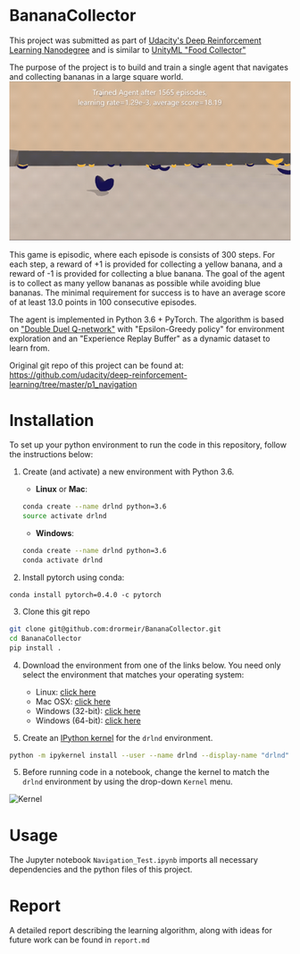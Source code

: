 [//]: # (Image References)
[image1]: https://github.com/drormeir/BananaCollector/blob/master/TrainedAgent.gif "Trained Agent"
[image2]: https://user-images.githubusercontent.com/10624937/42386929-76f671f0-8106-11e8-9376-f17da2ae852e.png "Kernel"

# BananaCollector
This project was submitted as part of [Udacity's Deep Reinforcement Learning Nanodegree](https://www.udacity.com/course/deep-reinforcement-learning-nanodegree--nd893) and is similar to [UnityML "Food Collector"](https://github.com/Unity-Technologies/ml-agents/blob/master/docs/Learning-Environment-Examples.md#food-collector)

The purpose of the project is to build and train a single agent that navigates and collecting bananas in a large square world.
![Trained Agent][image1]

This game is episodic, where each episode is consists of 300 steps. For each step, a reward of +1 is provided for collecting a yellow banana, and a reward of -1 is provided for collecting a blue banana. The goal of the agent is to collect as many yellow bananas as possible while avoiding blue bananas. The minimal requirement for success is to have an average score of at least 13.0 points in 100 consecutive episodes.

The agent is implemented in Python 3.6 + PyTorch. The algorithm is based on ["Double Duel Q-network"](https://arxiv.org/abs/1511.06581) with "Epsilon-Greedy policy" for environment exploration and an "Experience Replay Buffer" as a dynamic dataset to learn from.

Original git repo of this project can be found at:
https://github.com/udacity/deep-reinforcement-learning/tree/master/p1_navigation

# Installation
To set up your python environment to run the code in this repository, follow the instructions below:
1. Create (and activate) a new environment with Python 3.6.

    - __Linux__ or __Mac__: 
    ```bash
    conda create --name drlnd python=3.6
    source activate drlnd
    ```
    - __Windows__: 
    ```bash
    conda create --name drlnd python=3.6 
    conda activate drlnd
    ```
2. Install pytorch using conda:
```
conda install pytorch=0.4.0 -c pytorch
```
3. Clone this git repo
```bash
git clone git@github.com:drormeir/BananaCollector.git
cd BananaCollector
pip install .
```

4. Download the environment from one of the links below.  You need only select the environment that matches your operating system:
    - Linux: [click here](https://s3-us-west-1.amazonaws.com/udacity-drlnd/P1/Banana/Banana_Linux.zip)
    - Mac OSX: [click here](https://s3-us-west-1.amazonaws.com/udacity-drlnd/P1/Banana/Banana.app.zip)
    - Windows (32-bit): [click here](https://s3-us-west-1.amazonaws.com/udacity-drlnd/P1/Banana/Banana_Windows_x86.zip)
    - Windows (64-bit): [click here](https://s3-us-west-1.amazonaws.com/udacity-drlnd/P1/Banana/Banana_Windows_x86_64.zip)


5. Create an [IPython kernel](http://ipython.readthedocs.io/en/stable/install/kernel_install.html) for the `drlnd` environment.  
```bash
python -m ipykernel install --user --name drlnd --display-name "drlnd"
```

5. Before running code in a notebook, change the kernel to match the `drlnd` environment by using the drop-down `Kernel` menu. 

![Kernel][image2]


# Usage
The Jupyter notebook `Navigation_Test.ipynb` imports all necessary dependencies and the python files of this project.

# Report
A detailed report describing the learning algorithm, along with ideas for future work can be found in `report.md`
